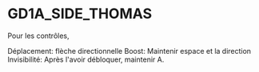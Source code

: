 # GD1A_SIDE_THOMAS

Pour les contrôles, 

Déplacement: flèche directionnelle
Boost: Maintenir espace et la direction
Invisibilité: Après l'avoir débloquer, maintenir A.
